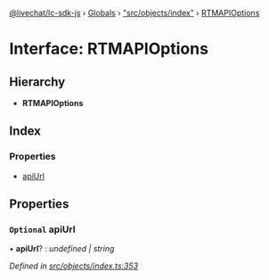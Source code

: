 [@livechat/lc-sdk-js](../README.md) › [Globals](../globals.md) › ["src/objects/index"](../modules/_src_objects_index_.md) › [RTMAPIOptions](_src_objects_index_.rtmapioptions.md)

# Interface: RTMAPIOptions

## Hierarchy

* **RTMAPIOptions**

## Index

### Properties

* [apiUrl](_src_objects_index_.rtmapioptions.md#optional-apiurl)

## Properties

### `Optional` apiUrl

• **apiUrl**? : *undefined | string*

*Defined in [src/objects/index.ts:353](https://github.com/livechat/lc-sdk-js/blob/04572ce/src/objects/index.ts#L353)*
